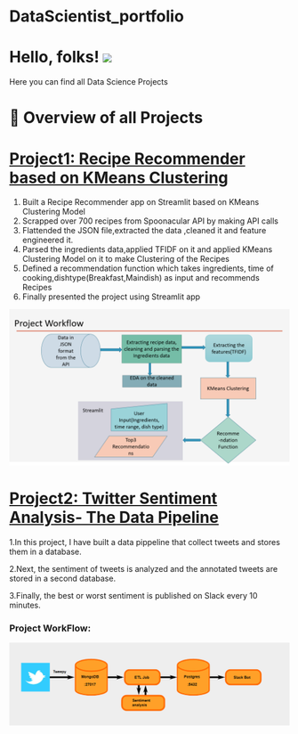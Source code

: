 # DataScientist_portfolio

# Hello, folks! <img src="https://raw.githubusercontent.com/MahaSwetha/MahaSwetha/master/wave.gif" width="30px">


Here you can find all Data Science Projects
<h1>📕 Overview of all Projects</h1>

  # [Project1: Recipe Recommender based on KMeans Clustering](https://github.com/MahaGadiyaram/DataScientist_portfolio/tree/main/Recipe_Recommender)
  
  1. Built a Recipe Recommender app on Streamlit based on KMeans Clustering Model
  2. Scrapped over 700 recipes from Spoonacular API by making API calls
  3. Flattended the JSON file,extracted the data ,cleaned it and feature engineered it.
  5. Parsed the ingredients data,applied TFIDF on it and applied KMeans Clustering Model on it to make Clustering of the Recipes
  6. Defined a recommendation function which takes ingredients, time of cooking,dishtype(Breakfast,Maindish) as input and recommends Recipes
  7. Finally presented the project using Streamlit app
  
  ![alt text](https://github.com/MahaGadiyaram/DataScientist_portfolio/blob/main/images/project_workflow.PNG)
  
  # [Project2: Twitter Sentiment Analysis- The Data Pipeline](https://github.com/MahaGadiyaram/DataScientist_portfolio/tree/main/Twitter_ETL)
  
  1.In this project, I have built a data pippeline that collect tweets and stores them in a database.
  
  2.Next, the sentiment of tweets is analyzed and the annotated tweets are stored in a second database.
  
  3.Finally, the best or worst sentiment is published on Slack every 10 minutes.
  
  <h3>Project WorkFlow:</h3>
  
  ![alt text](https://github.com/MahaGadiyaram/DataScientist_portfolio/blob/main/images/ETL_workflow.PNG)
